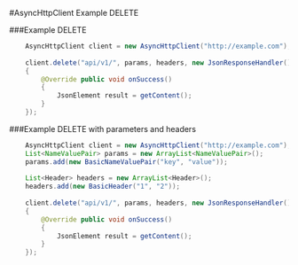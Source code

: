 #AsyncHttpClient Example DELETE

###Example DELETE

```java
	AsyncHttpClient client = new AsyncHttpClient("http://example.com");
		
	client.delete("api/v1/", params, headers, new JsonResponseHandler()
	{
		@Override public void onSuccess()
		{
			JsonElement result = getContent();
		}
	});
```

###Example DELETE with parameters and headers

```java
	AsyncHttpClient client = new AsyncHttpClient("http://example.com");
	List<NameValuePair> params = new ArrayList<NameValuePair>();
	params.add(new BasicNameValuePair("key", "value"));
	
	List<Header> headers = new ArrayList<Header>();
	headers.add(new BasicHeader("1", "2"));
	
	client.delete("api/v1/", params, headers, new JsonResponseHandler()
	{
		@Override public void onSuccess()
		{
			JsonElement result = getContent();
		}
	});
```